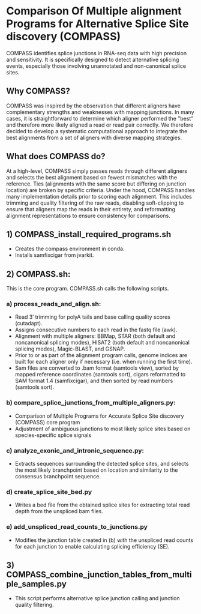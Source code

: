 # Comparison Of Multiple alignment Programs for Alternative Splice Site discovery (COMPASS)
COMPASS identifies splice junctions in RNA-seq data with high precision and sensitivity. It is specifically designed to detect alternative splicing events, especially those involving unannotated and non-canonical splice sites.

## Why COMPASS?
COMPASS was inspired by the observation that different aligners have complementary strengths and weaknesses with mapping junctions. In many cases, it is straightforward to determine which aligner performed the "best" and therefore more likely aligned a read or read pair correctly. We therefore decided to develop a systematic computational approach to integrate the best alignments from a set of aligners with diverse mapping strategies.

## What does COMPASS do?
At a high-level, COMPASS simply passes reads through different aligners and selects the best alignment based on fewest mismatches with the reference. Ties (alignments with the same score but differing on junction location) are broken by specific criteria. Under the hood, COMPASS handles many implementation details prior to scoring each alignment. This includes trimming and quality filtering of the raw reads, disabling soft-clipping to ensure that aligners map the reads in their entirety, and reformatting alignment representations to ensure consistency for comparisons.

## 1) COMPASS_install_required_programs.sh
  * Creates the compass environment in conda.
  * Installs samfixcigar from jvarkit.

## 2) COMPASS.sh:
This is the core program. COMPASS.sh calls the following scripts.

### a) process_reads_and_align.sh:
  * Read 3′ trimming for polyA tails and base calling quality scores (cutadapt).
  * Assigns consecutive numbers to each read in the fastq file (awk).
  * Alignment with multiple aligners: BBMap, STAR (both default and noncanonical splicing modes), HISAT2 (both default and noncanonical splicing modes), Magic-BLAST, and GSNAP.
  * Prior to or as part of the alignment program calls, genome indices are built for each aligner only if necessary (i.e. when running the first time).
  * Sam files are converted to .bam format (samtools view), sorted by mapped reference coordinates (samtools sort), cigars reformatted to SAM format 1.4 (samfixcigar), and then sorted by read numbers (samtools sort).

### b) compare_splice_junctions_from_multiple_aligners.py:
  * Comparison of Multiple Programs for Accurate Splice Site discovery (COMPASS) core program
  * Adjustment of ambiguous junctions to most likely splice sites based on species-specific splice signals

### c) analyze_exonic_and_intronic_sequence.py:
  * Extracts sequences surrounding the detected splice sites, and selects the most likely branchpoint based on location and similarity to the consensus branchpoint sequence.

### d) create_splice_site_bed.py
  * Writes a bed file from the obtained splice sites for extracting total read depth from the unspliced bam files.

### e) add_unspliced_read_counts_to_junctions.py
 * Modifies the junction table created in (b) with the unspliced read counts for each junction to enable calculating splicing efficiency (SE).

## 3) COMPASS_combine_junction_tables_from_multiple_samples.py
  * This script performs alternative splice junction calling and junction quality filtering.
